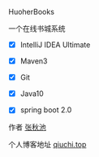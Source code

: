 HuoherBooks

一个在线书城系统

- [x]  IntelliJ IDEA Ultimate
- [x] Maven3
- [x] Git
- [x] Java10
- [x] spring boot 2.0
 

作者  [张秋池](https://weibo.com/zhangqiuchi)

个人博客地址  [qiuchi.top](http://qiuchi.top/)


